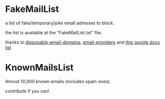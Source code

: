 # FakeMailList
a list of fake/temporary/joke email adresses to block.

the list is available at the "FakeMailList.txt" file.

thanks to [disposable-email-domains](URL "https://github.com/disposable-email-domains/disposable-email-domains"), [email-providers](URL "https://www.npmjs.com/package/email-providers") and [this google docs list](URL "https://docs.google.com/spreadsheets/d/13AtrbbQw0dKLavDWmMW8vJZ26TZ9iMA5jDOB3rRPxP4/edit#gid=0s")
# KnownMailsList
Almost 10,000 known emails (includes spam ones).

contribute if you can!


